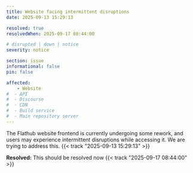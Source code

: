 ```yaml
---
title: Website facing intermittent disruptions
date: 2025-09-13 15:29:13

resolved: true
resolvedWhen: 2025-09-17 08:44:00

# disrupted | down | notice
severity: notice

section: issue
informational: false
pin: false

affected:
    - Website
#  - API
#  - Discourse
#  - CDN
#  - Build service
#  - Main repository server
---
```


The Flathub website frontend is currently undergoing some rework, and
users may experience intermittent disruptions while accessing it. We
are trying to address this. {{< track "2025-09-13 15:29:13" >}}

**Resolved:** This should be resolved now {{< track "2025-09-17 08:44:00" >}}
